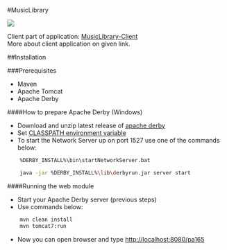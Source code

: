 #MusicLibrary

<img src="https://travis-ci.org/Milan26/music-library.svg?branch=master"/>

Client part of application: [MusicLibrary-Client](https://github.com/Milan26/music-library-client) <br/>
More about client application on given link.

##Installation

###Prerequisites

* Maven
* Apache Tomcat
* Apache Derby

####How to prepare Apache Derby (Windows)

* Download and unzip latest release of [apache derby](http://db.apache.org/derby/derby_downloads.html)
* Set [CLASSPATH environment variable](http://db.apache.org/derby/docs/10.0/manuals/getstart/gspr16.html)
* To start the Network Server up on port 1527 use one of the commands below:
```sh
	%DERBY_INSTALL%\bin\startNetworkServer.bat
```
```sh
	java -jar %DERBY_INSTALL%\lib\derbyrun.jar server start
```

####Running the web module

* Start your Apache Derby server (previous steps)
* Use commands below:
```sh
	mvn clean install
	mvn tomcat7:run
```
* Now you can open browser and type [http://localhost:8080/pa165](http://localhost:8080/pa165)
